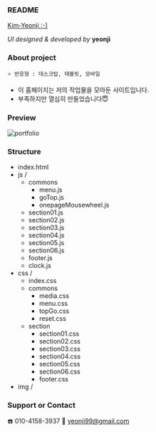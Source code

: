 ### README

[Kim-Yeonji :-)](yeonzzy.gitgub.io/yeonji_portfolil_2020)

_UI designed & developed by_ **yeonji**

### About project
```
⭐ 반응형 : 데스크탑, 태블릿, 모바일
```
- 이 홈페이지는 저의 작업물을 모아둔 사이트입니다.
- 부족하지만 열심히 만들었습니다😇

### Preview

![portfolio](https://user-images.githubusercontent.com/68604663/91190555-ac183180-e72e-11ea-8eed-2ad6118cd9c5.jpg)


### Structure

* index.html
* js /
  - commons
    *  menu.js
    *  goTop.js
    *  onepageMousewheel.js
  - section01.js
  - section02.js
  - section03.js
  - section04.js
  - section05.js
  - section06.js
  - footer.js
  - clock.js
* css /
  - index.css
  - commons
    *  media.css
    *  menu.css
    *  topGo.css
    *  reset.css
  - section
    *  section01.css
    *  section02.css
    *  section03.css
    *  section04.css
    *  section05.css
    *  section06.css
    *  footer.css
* img /

### Support or Contact
☎️ 010-4158-3937
💌 yeonji99@gmail.com
